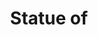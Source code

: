 ---
pid: rs300
title: Statue of
location_transcription: Schukill Banks Trail
coordinates: "[-75.180534683156, 39.952270153235]"
zipcode: '19146'
gen_neighborhood: South Philadelphia
neighborhood: Graduate Hospital,Naval Square,Southwest Center City
outside_phl: 
age: '42'
age_range: 40-49
instagram: 
image_file_name: rs_300.jpg
proposal_transcription: |-
  1. M. L. King
  2. MANDALA in Rittenhouse Park
topic: African Americans,Family,History,Social Justice
topic_summary: 0, 0, 0, 0
type: Sculpture Statue
keywords_other: 
credit: Vimla
image_labels: 
twitter: 
facebook: 
permalink: "/monuments/rs300/"
layout: item-page
---